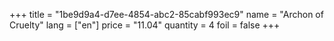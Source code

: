 +++
title = "1be9d9a4-d7ee-4854-abc2-85cabf993ec9"
name = "Archon of Cruelty"
lang = ["en"]
price = "11.04"
quantity = 4
foil = false
+++
